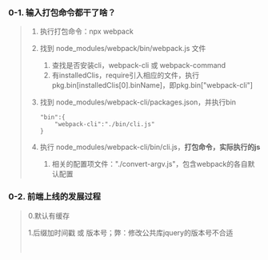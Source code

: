 ### 0-1. 输入打包命令都干了啥？

> 1. 执行打包命令：npx webpack
>
> 2. 找到 node_modules/webpack/bin/webpack.js 文件
>
>    1. 查找是否安装cli，webpack-cli 或 webpack-command
>    2. 有installedClis，require引入相应的文件，执行pkg.bin[installedClis[0].binName]，即pkg.bin["webpack-cli"]
>
> 3. 找到 node_modules/webpack-cli/packages.json，并执行bin
>
>    ```
>    "bin":{
>        "webpack-cli":"./bin/cli.js"
>    }
>    ```
>
> 4. 执行 node_modules/webpack-cli/bin/cli.js，**打包命令，实际执行的js**
>
>    1. 相关的配置项文件："./convert-argv.js"，包含webpack的各自默认配置

### 0-2. 前端上线的发展过程

> 0.默认有缓存
>
> 1.后缀加时间戳 或 版本号；弊：修改公共库jquery的版本号不合适
>
> ​	<script type="text/javascript" src="jquery.js?v=版本号">
>
> ​	<script type="text/javascript" src="pack.js?v=版本号">
>
> ​	<script type="text/javascript" src="pack.js?t=时间戳">
>
> 2.后缀加hash，hash = createHash(文件内容)，放入cdn；
>
> ​	弊：cdn强缓存，hash变了文件不会更新
>
> ​	弊：新html上去了，新js还未上去，对于大流量网站，会导致1秒钟的报错
>
> ​	<script type="text/javascript" src="pack.js?t=hash">
> 3.文件名加hash，build后会生成新的js，旧的js还在（可以定期清理）。**最佳实践**
>
> ​	<script type="text/javascript" src="pack.hash.js">

### 1. 初始化

`npm init`

`npm install webpack webpack-cli -D`

### 2. 打包命令

```
// 1.通过node_modules里命令直接打包
npx webpack

// 2.scripts打包   npm run build
// package.json
{
	"scripts":{
        "build":"webpack"
	}
 }
```

### 3. webpack配置

配置文件：webpack.config.js

#### 3.1 输入

```
module.exports = {
    entry:"./src/index.js"
}
```

#### 3.2 输出

```
const path = require('path')

module.exports = {
    output:{
    	// 文件名增加hash  pack.[hash:6].js
        filename: 'pack.[hash:6].js',
        path: path.resolve(__dirname, './kkb')
    }
}
```

#### 3.3 plugins

配置各种插件

#### 3.4 module

配置各种loader



### 4. 开发环境

#### 4.1 webpack-dev-server

 `webpack-dev-server` 提供了一个简单的 web server，并且具有 live reloading(实时重新加载) 功能。

`npm install webpack-dev-server -D`

```
// package.json
{
	"scripts":{
        "dev":"webpack-dev-server --open"
	}
 }
 
 // webpack.config.js
 module.exports = {
     mode: 'development'
 }
```

#### 4.2 [devServer.proxy](https://webpack.docschina.org/configuration/dev-server/#devserver-proxy)跨域

如果你有单独的后端开发服务器 API，并且希望在同域名下发送 API 请求 ，那么代理某些 URL 会很有用。

在 `localhost:3000` 上有后端服务的话，你可以这样启用代理：

**webpack.config.js**

```javascript
module.exports = {
  //...
  devServer: {
    proxy: {
      '/api': {
        target: 'http://localhost:3000',
        pathRewrite: {'^/api' : ''}, // 如果你不想始终传递 /api ，则需要重写路径
        secure: false, // 默认情况下，不接受运行在 HTTPS 上，且使用了无效证书的后端服务器。如果你想要接受，修改配置false
      }
    }
  }
};
```

请求到 `/api/users` 现在会被代理到请求 `http://localhost:3000/api/users`。

#### 4.2 自动加载html

`npm install html-webpack-plugin-D`

```
// webpack.config.js
const HtmlWebpackPlugin = require('html-webpack-plugin');
const CleanWebpackPlugin = require('clean-webpack-plugin');

module.exports = {
    plugins:[
        new CleanWebpackPlugin(['dist']),
        new HtmlWebpackPlugin({
        	title: '开发环境',
        	template:'./public/index.html',
        	// 产出
        	filename:'index.html'
        })
    ]
}

```

#### 4.3 使用 source map

为了更容易地追踪 error 和 warning，JavaScript 提供了 [source map](http://blog.teamtreehouse.com/introduction-source-maps) 功能，可以将编译后的代码映射回原始源代码。

source map 有许多 [可用选项](https://webpack.docschina.org/configuration/devtool)，请务必仔细阅读它们，以便可以根据需要进行配置。

**webpack.config.js**

```diff
  module.exports = {
    mode: 'development',
+   devtool: 'source-map',
  };
```

### 5. 资源管理之：CSS

#### 5.1 加载CSS

> webpack 最出色的功能之一就是，除了引入 JavaScript，还可以通过 loader *引入任何其他类型的文件*。

为了在 JavaScript 模块中 `import` 一个 CSS 文件，你需要安装 [style-loader](https://webpack.docschina.org/loaders/style-loader) 和 [css-loader](https://webpack.docschina.org/loaders/css-loader)，并在 [`module` 配置](https://webpack.docschina.org/configuration/module) 中添加这些 loader：

```bash
npm install --save-dev style-loader css-loader
```

**webpack.config.js**

```diff
  const path = require('path');

  module.exports = {
    entry: './src/index.js',
    output: {
      filename: 'bundle.js',
      path: path.resolve(__dirname, 'dist')
    },
+   module: {
+     rules: [
+       {
+         test: /\.css$/,
+         use: [
+           'style-loader',
+           'css-loader'
+         ]
+       }
+     ]
+   }
  };
```

这使你可以在依赖于此样式的 js 文件中 `import './style.css'`。现在，在此模块执行过程中，含有 CSS 字符串的 `<style>` 标签，将被插入到 html 文件的 `<head>` 中。

#### 5.2 提取CSS

对于生产环境构建，建议从 bundle 中提取 CSS，以便之后可以并行加载 CSS/JS 资源。

- 可以通过使用 [mini-css-extract-plugin](https://webpack.docschina.org/plugins/mini-css-extract-plugin/) 来实现，在生产环境模式运行中提取 CSS。

  ```bash
  npm install --save-dev mini-css-extract-plugin
  ```

  **webpack.config.js**

  ```js
  const MiniCssExtractPlugin = require("mini-css-extract-plugin");
  
  module.exports = {
    plugins: [
      new MiniCssExtractPlugin({
        // Options similar to the same options in webpackOptions.output
        // both options are optional
        filename: "[name].css",
        chunkFilename: "[id].css"
      })
    ],
    module: {
      rules: [
        {
          test: /\.css$/,
          use: [
            {
              loader: MiniCssExtractPlugin.loader,
              options: {
                // you can specify a publicPath here
                // by default it use publicPath in webpackOptions.output
                publicPath: '../'
              }
            },
            "css-loader"
          ]
        }
      ]
    }
  }
  ```

#### 5.3 支持CSS预编译

预编译有stylus-loader，sass-loader，less-loader等。

`npm install stylus-loader stylus --save-dev`

```js
// webpack.config.js
module.exports = {
    ...
    module: {
        rules: [{
            test: /\.styl$/,
            use: [
                "style-loader", // 将 JS 字符串生成为 style 节点
                "css-loader", // 将 CSS 转化成 CommonJS 模块
                "stylus-loader" // 将 stylus 编译成 CSS
            ]
        }]
    }
};
```

#### 5.4 兼容CSS3新特性

- **[postcss-loader](https://webpack.docschina.org/loaders/postcss-loader/)**

  `npm i -D postcss-loader autoprefixer ` 

  ```js
  // 1.postcss.config.js
  module.exports = {
    plugins: [require("autoprefixer")]
  }
  
  // 2.webpack.config.js
  module.exports = {
    module: {
      rules: [
        {
          test: /\.css$/,
          use: [ 'style-loader', 'postcss-loader' ]
        }
      ]
    }
  }
  ```

### 6. 资源管理之：[images图像](https://webpack.docschina.org/guides/asset-management/#%E5%8A%A0%E8%BD%BD-images-%E5%9B%BE%E5%83%8F)

假想，现在我们正在下载 CSS，但是像 background 和 icon 这样的图像，要如何处理呢？使用 [file-loader](https://webpack.docschina.org/loaders/file-loader)，我们可以轻松地将这些内容混合到 CSS 中：

```bash
npm install --save-dev file-loader
```

**webpack.config.js**

```diff
  const path = require('path');

  module.exports = {
    entry: './src/index.js',
    output: {
      filename: 'bundle.js',
      path: path.resolve(__dirname, 'dist')
    },
    module: {
      rules: [
        {
          test: /\.css$/,
          use: [
            'style-loader',
            'css-loader'
          ]
        },
+       {
+         test: /\.(png|svg|jpg|gif)$/,
+         use: [
+           'file-loader'
+         ]
+       }
      ]
    }
  };
```

#### 6.1 js中的images

```
import MyImage from './my-image.png'
let image = new Image()
image.src = MyImage

document.body.appendChild(image)
```

现在，在 `import MyImage from './my-image.png'` 时，此图像将被处理并添加到 `output` 目录，_并且_ `MyImage` 变量将包含该图像在处理后的最终 url。

#### 6.2 CSS中的images

在使用 [css-loader](https://webpack.docschina.org/loaders/css-loader) 时，如前所示，会使用类似过程处理你的 CSS 中的 `url('./my-image.png')`。loader 会识别这是一个本地文件，并将 `'./my-image.png'` 路径，替换为 `output` 目录中图像的最终路径。

#### 6.3 html中的images

而 [html-loader](https://webpack.docschina.org/loaders/html-loader) 以相同的方式处理 `<img src="./my-image.png" />`。

默认情况下，每个本地的 `<img src="image.png">` 都需要通过 require （`require('./image.png')`）来进行加载。你可能需要在配置中为图片指定 loader（推荐 `file-loader` 或 `url-loader` ）

### 7. loader

webpack 可以使用 [loader](https://webpack.docschina.org/concepts/loaders) 来预处理文件。这允许你打包除 JavaScript 之外的任何静态资源。你可以使用 Node.js 来很简单地编写自己的 loader。

#### 7.1 支持ES6（babel-loader）

此 package 允许你使用 [Babel](https://github.com/babel/babel) 和 [webpack](https://github.com/webpack/webpack) 转译 `JavaScript` 文件。

> webpack 4.x | babel-loader 8.x | babel 7.x

```bash
npm install -D babel-loader @babel/core @babel/preset-env webpack
```

在 webpack 配置对象中，需要将 babel-loader 添加到 module 列表中，就像下面这样：

```javascript
module: {
  rules: [
    {
      test: /\.m?js$/,
      exclude: /(node_modules|bower_components)/,
      use: {
        loader: 'babel-loader',
        options: {
          presets: ['@babel/preset-env']
        }
      }
    }
  ]
}
```

#### 7.2 支持Vue

[vue-loader](https://vue-loader.vuejs.org/zh/)：Vue Loader 是一个 [webpack](https://webpack.js.org/) 的 loader，它允许你以一种名为[单文件组件 (SFCs)](https://vue-loader.vuejs.org/zh/spec.html)的格式撰写 Vue 组件

`npm install -D vue vue-loader vue-template-compiler`

- 使用 vue-loader 解析.vue文件
- 使用 vue-template-compiler 解析模板

Vue Loader 的配置和其它的 loader 不太一样。除了通过一条规则将 `vue-loader` 应用到所有扩展名为 `.vue` 的文件上之外，请确保在你的 webpack 配置中添加 Vue Loader 的插件：

```js
// webpack.config.js
const VueLoaderPlugin = require('vue-loader/lib/plugin')

module.exports = {
  module: {
    rules: [
      // ... 其它规则
      {
        test: /\.vue$/,
        loader: 'vue-loader'
      }
    ]
  },
  plugins: [
    // 请确保引入这个插件！
    new VueLoaderPlugin()
  ]
}
```

**这个插件是必须的！** 它的职责是将你定义过的其它规则复制并应用到 `.vue` 文件里相应语言的块。例如，如果你有一条匹配 `/\.js$/` 的规则，那么它会应用到 `.vue` 文件里的 `<script>` 块。

#### 7.3 支持React

`npm install react react-dom  @babel/preset-react -D`

- 使用 @babel/preset-react 支持 jsx 转换

```diff
module: {
  rules: [
    {
      test: /\.m?js$/,
      exclude: /(node_modules|bower_components)/,
      use: {
        loader: 'babel-loader',
        options: {
+         presets: ['@babel/preset-env','@babel/preset-react']
        }
      }
    }
  ]
}
```

### 8. webpack性能优化

#### 8.1 支持懒加载

配置一个 babel-loader 来支持懒加载。

`npm install --save-dev @babel/plugin-syntax-dynamic-import`

```diff
module: {
  rules: [
    {
      test: /\.m?js$/,
      exclude: /(node_modules|bower_components)/,
      use: {
        loader: 'babel-loader',
        options: {
          presets: ['@babel/preset-env','@babel/preset-react'],
+		  plugins: ['@babel/plugin-syntax-dynamic-import']
        }
      }
    }
  ]
}
```

用法：

```
document.getElementById('btn').addEventListener('click',function(){
    import('./lazy').then(res=>{
        console.log(res)
    })
},false)
```

#### 8.2 开启tree-shaking

*tree shaking* 是一个术语，通常用于描述移除 JavaScript 上下文中的未引用代码(dead-code)。

通过 `import` 和 `export` 语法，我们已经找出需要删除的“未引用代码(dead code)”，然而，不仅仅是要找出，还要在 bundle 中删除它们。为此，我们需要将 `mode` 配置选项设置为 [`production`](https://webpack.docschina.org/concepts/mode/#mode-production)。

```
 // webpack.config.js
 module.exports = {
     mode: 'production'
 }
```

我们已经知道，想要使用 *tree shaking* 必须注意以下……

- 使用 ES2015 模块语法（即 `import` 和 `export`）。
- 确保没有 compiler 将 ES2015 模块语法转换为 CommonJS 模块（这也是流行的 Babel preset 中 @babel/preset-env 的默认行为 - 更多详细信息请查看 [文档](https://babel.docschina.org/docs/en/babel-preset-env#modules)）。
- 在项目 `package.json` 文件中，添加一个 "sideEffects" 属性。
- 通过将 `mode` 选项设置为 [`production`](https://webpack.docschina.org/concepts/mode/#mode-production)，启用 minification(代码压缩) 和 tree shaking。

你可以将应用程序想象成一棵树。绿色表示实际用到的 source code(源码) 和 library(库)，是树上活的树叶。灰色表示未引用代码，是秋天树上枯萎的树叶。为了除去死去的树叶，你必须摇动这棵树，使它们落下。





























